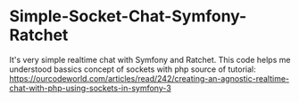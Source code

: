# Simple-Socket-Chat-Symfony-Ratchet
It's very simple realtime chat with Symfony and Ratchet.
This code helps me understood bassics concept of sockets with php 
source of tutorial:
https://ourcodeworld.com/articles/read/242/creating-an-agnostic-realtime-chat-with-php-using-sockets-in-symfony-3
